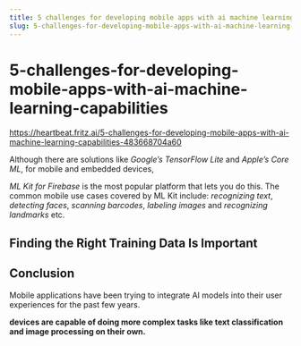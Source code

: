 ```yaml
---
title: 5 challenges for developing mobile apps with ai machine learning capabilities
slug: 5-challenges-for-developing-mobile-apps-with-ai-machine-learning-capabilities
---
```


5-challenges-for-developing-mobile-apps-with-ai-machine-learning-capabilities
===

https://heartbeat.fritz.ai/5-challenges-for-developing-mobile-apps-with-ai-machine-learning-capabilities-483668704a60

Although there are solutions like *Google’s TensorFlow Lite* and *Apple’s Core ML*,  for mobile and embedded devices,

*ML Kit for Firebase* is the most popular platform that lets you do this. The common mobile use cases covered by ML Kit include: *recognizing text*, *detecting faces*, *scanning barcodes*, *labeling images* and *recognizing landmarks* etc.

## Finding the Right Training Data Is Important

## Conclusion

Mobile applications have been trying to integrate AI models into their user experiences for the past few years.

**devices are capable of doing more complex tasks like text classification and image processing on their own.**


